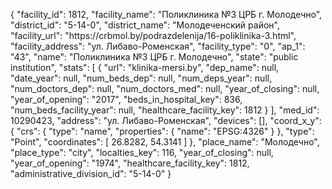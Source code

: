 {
    "facility_id": 1812,
    "facility_name": "Поликлиника №3 ЦРБ г. Молодечно",
    "district_id": "5-14-0",
    "district_name": "Молодеченский район",
    "facility_url": "https:\/\/crbmol.by\/podrazdelenija\/16-poliklinika-3.html",
    "facility_address": "ул. Либаво-Роменская",
    "facility_type": "0",
    "ap_1": "43",
    "name": "Поликлиника №3 ЦРБ г. Молодечно",
    "state": "public institution",
    "stats": [
        {
            "url": "klinika-mersi.by",
            "dep_name": null,
            "date_year": null,
            "num_beds_dep": null,
            "num_deps_year": null,
            "num_doctors_dep": null,
            "num_doctors_med": null,
            "year_of_closing": null,
            "year_of_opening": "2017",
            "beds_in_hospital_key": 836,
            "num_beds_facility_year": null,
            "healthcare_facility_key": 1812
        }
    ],
    "med_id": 10290423,
    "address": "ул. Либаво-Роменская",
    "devices": [],
    "coord_x_y": {
        "crs": {
            "type": "name",
            "properties": {
                "name": "EPSG:4326"
            }
        },
        "type": "Point",
        "coordinates": [
            26.8282,
            54.3141
        ]
    },
    "place_name": "Молодечно",
    "place_type": "city",
    "localties_key": 116,
    "year_of_closing": null,
    "year_of_opening": "1974",
    "healthcare_facility_key": 1812,
    "administrative_division_id": "5-14-0"
}